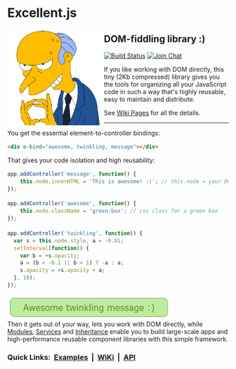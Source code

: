# Excellent.js

<img align="left" width="220" height="220" src="./.github/images/burns.gif">

## DOM-fiddling library :)

[![Build Status](https://travis-ci.org/vitaly-t/excellent.svg?branch=master)](https://travis-ci.org/vitaly-t/excellent)
[![Join Chat](https://badges.gitter.im/vitaly-t/excellent.svg)](https://gitter.im/vitaly-t/excellent)

If you like working with DOM directly, this tiny (2Kb compressed) library gives you the tools for organizing
all your JavaScript code in such a way that's highly reusable, easy to maintain and distribute.

See [Wiki Pages] for all the details.

---

You get the essential element-to-controller bindings:

```html
<div e-bind="awesome, twinkling, message"></div>
```

That gives your code isolation and high reusability:

```js
app.addController('message', function() {
    this.node.innerHTML = 'This is awesome! :)'; // this.node = your DOM element
});

app.addController('awesome', function() {
    this.node.className = 'green-box'; // css class for a green box
});

app.addController('twinkling', function() {
  var s = this.node.style, a = -0.01;
  setInterval(function() {
    var b = +s.opacity;
    a = (b < -0.1 || b > 1) ? -a : a;
    s.opacity = +s.opacity + a;
  }, 10);
});
```
<a href="http://plnkr.co/edit/60xPj9MiCIbZlfe0Xp2I?p=preview"><img width="370" height="55" src="./.github/images/message.gif" alt="awesome"></a>
<br/>
Then it gets out of your way, lets you work with DOM directly, while [Modules], [Services] and [Inheritance] enable you to build large-scale apps and high-performance reusable component libraries with this simple framework.

### Quick Links: &nbsp;[Examples]&nbsp; |&nbsp; [WiKi]&nbsp; |&nbsp; [API]

[API]:https://vitaly-t.github.io/excellent/
[Examples]:https://github.com/vitaly-t/excellent/wiki/Examples
[Wiki Pages]:https://github.com/vitaly-t/excellent/wiki
[WiKi]:https://github.com/vitaly-t/excellent/wiki
[Modules]:https://github.com/vitaly-t/excellent/wiki/Modules
[Services]:https://github.com/vitaly-t/excellent/wiki/Services
[Inheritance]:https://github.com/vitaly-t/excellent/wiki/Inheritance
